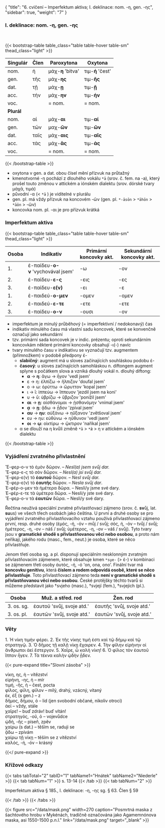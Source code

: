 {
"title": "6. cvičení – lmperfektum aktiva; I. deklinace: nom. -η, gen. -ης",
    "sidebar": true,
    "weight": "7"
}

### I. deklinace: nom. -η, gen. -ης

</br>

{{< bootstrap-table table_class="table table-hover table-sm" thead_class="light" >}}

| Singulár   | Člen | Paroxytona        | Oxytona          |
| ---------- | ---- | ----------------- | ---------------- |
| nom.       | ἡ    | μάχ-__η__ 'bitva' | τιμ-**ή** 'čest' |
| gen.       | τῆς  | μάχ-**ης**        | τιμ-**ῆς**       |
| dat.       | τῇ   | μάχ-__ῃ__         | τιμ-**ῇ**        |
| acc.       | τήν  | μάχ-__ην__        | τιμ-**ήν**       |
| voc.       |      | = nom.            | = nom.           |
| **Plurál** |      |                   |                  |
| nom.       | αἱ   | μάχ-**αι**        | τιμ-**αί**       |
| gen.       | τῶν  | μαχ-**ῶν**        | τιμ-**ῶν**       |
| dat.       | ταῖς | μάχ-**αις**       | τιμ-**αῖς**      |
| acc.       | τάς  | μάχ-**ᾱς**        | τιμ-**άς**       |
| voc.       |      | = nom.            | = nom.           |

{{< /bootstrap-table >}}

- oxytona v gen. a dat. obou čísel mění přízvuk na průtažný 
- kmenotvorné -η pochází z dlouhého vokálu `*ā` (srov. č. fem. na -a), který prošel touto změnou v attickém a iónském dialektu (srov. dórské tvary μάχᾱ, τιμά)
- původní -α (< `*ā` ) je viditelné v plurálu 
- gen. pl. má vždy přízvuk na koncovém -ῶν (gen. pl. `*-āsōn` > `*āhōn` > `*āōn` > -ῶν)
- koncovka nom. pl. -αι je pro přízvuk krátká 

### Imperfektum aktiva

{{< bootstrap-table table_class="table table-hover table-sm" thead_class="light" >}}

| Osoba | Ιndikativ                          | Primární koncovky akt. | Sekundární koncovky akt. |
| ----- | ---------------------------------- | ---------------------- | ------------------------ |
| 1.    | ἐ-παίδευ-**ο-ν** 'vychovával jsem' | -ω                     | -ον                      |
| 2.    | ἐ-παίδευ-**ε-ς**                   | -εις                   | -ες                      |
| 3.    | ἐ-παίδευ-**ε(ν)**                  | -ει                    | -ε                       |
| 1.    | ἐ-παιδεύ-**ο-μεν**                 | -ομεν                  | -ομεν                    |
| 2.    | ἐ-παιδεύ-**ε-τε**                  | -ετε                   | -ετε                     |
| 3.    | ἐ-παίδευ-**ο-ν**                   | -ουσι                  | -ον                      |

- imperfektum je minulý průběhový (= imperfektivní / nedokonavý) čas
- indikativ minulého času má vlastní sadu koncovek, které se konvenčně označují jako sekundární 
- tzv. primární sada koncovek je v indic. prézentu; oproti sekundárním koncovkám některé primární koncovky obsahují -ι(-) navíc 
- tvary minulého času v indikativu se vyznačují tzv. augmentem (přímnožkem) v podobě předpony ἐ- 
  - **slabičný**: augment má u sloves začínajících souhláskou podobu ἐ-
  - **časový**: u sloves začínajících samohláskou n. diftongem augment splyne s počátkem slova a vzniká dlouhý vokál n. dlouhý diftong: 
    - **α** → **η**: ἄγω → ἦγον 'vedl jsem'
    - ε → η: ἐλπίζω → ἤλπιζον 'doufal jsem'
    - ο → ω: ὀρύττω → ὤρυττον 'kopal jsem'
    - ι → ῑ: ἱππεύω → ἵππευον 'jezdil jsem na koni'
    - υ → ῡ: ὑβρίζω → ὕβριζον 'ponížil jsem'
    - **αι** → **ῃ**: αἰσθάνομαι → ᾐσθανόμην 'vnímal jsem'
    - **ᾳ** → **ῃ**: ᾄδω → ᾖδον 'zpíval jsem'
    - **αυ** → **ηυ**: αὐξάνω → ηὔξανον 'zvětšoval jsem'
    - ευ → ηυ: εὐθύνω → ηὔθυνον 'vedl jsem'
    - **οι** → **ῳ**: οἰκτίρω → ᾤκτιρον 'naříkal jsem'
  - α se dlouží na η kvůli změně `*ā` > `*ǣ` > η v attickém a iónském dialektu

{{< /bootstrap-table >}}

### Vyjádření zvratného přivlastnění

Ἔ-φερ-ο-ν τὸ ἐμὸν δῶρον. – _Nesl(a) jsem svůj dar._  
Ἔ-φερ-ε-ς τὸ σὸν δῶρον. – _Nesl(a) jsi svůj dar._  
Ἔ-φερ-ε(ν) τὸ **ἑαυτοῦ** δῶρον. – _Nesl svůj dar._   
Ἔ-φερ-ε(ν) τὸ **ἑαυτῆς** δῶρον. – _Nesla svůj dar_.  
Ἐ-φέρ-ο-μεν τὰ ἡμέτερα δῶρα. – Nesli/y jsme své dary.   
Ἐ-φέρ-ε-τε τὰ ὑμέτερα δῶρα. – Nesli/y jste své dary.  
Ἔ-φερ-ο-ν τὰ **ἑαυτῶν** δῶρα. – Nesli/y své dary.  

Řečtina neužívá speciální zvratné přivlastňovací zájmeno (srov. č. **sv**ůj, lat. **su**us) ve všech třech osobách jako čeština. U první a druhé osoby se pro vyjádření zvratného přivlastňovacího vztahu používá přivlastňovací zájmeno první, resp. druhé osoby (ἐμός, -ή,  -όν – můj / svůj; σός, ή, -όν – tvůj / svůj; ἡμέτερος, -η, -ον – náš / svůj; ὑμέτερος, -η, -ον – váš / svůj). Tyto tvary jsou v **gramatické shodě s přivlastňovanou věci nebo osobou**, a proto nám neříkají, jakého rodu (masc., fem., neut.) je osoba, které se něco přivlastňuje.    

Jenom třetí osoba sg. a pl. disponují speciálním nesklonným zvratným přivlastňovacím zájmenem, které obsahuje kmen `*su̯e-` (> ἑ-) v kombinaci se zájmenem třetí osoby ἀυτός, -ή, -ό 'on, ona, ono'. Finální tvar má **koncovku genitivu**, která **číslem a rodem odpovídá osobě, které se něco přivlastňuje**. Toto přivlastňovací zájmeno teda **není v gramatické shodě s přivlastňovanou věci nebo osobou**. České protějšky těchto tvarů si můžeme představit jako †svjeho (masc.), †svjejí (fem.), †svjejich (pl.).  

| Osoba      | Muž. a střed. rod         | Žen. rod                  |
| ---------- | ------------------------- | ------------------------- |
| 3. os. sg. | ἑαυτοῦ 'svůj, svoje atd.' | ἑαυτῆς 'svůj, svoje atd.' |
| 3. os. pl. | ἑαυτῶν 'svůj, svoje atd.' | ἑαυτῶν 'svůj, svoje atd.' |

### Věty

1\. Ἡ νίκη τιμὴν φέρει. 2. Ἐκ τῆς νίκης τιμή ἐστι καὶ τῷ δήμῳ καὶ τῷ στρατηγῷ. 3. Ὁ δῆμος τῇ καλῇ νίκῃ ἔχαιρεν. 4. Τὴν φίλην εἰρήνην οἱ ἄνϑρωποι ἀεὶ ἔστεργον. 5. Χαῖρε, ὦ καλὴ νίκη! 6. Ὁ φίλος τὸν ἑαυτοῦ ἵππον ἦγεν. 7. Τὰ τέκνα καλὴν ᾠδὴν ᾖδεν.

{{< pure-expand title="Slovní zásoba" >}}     

νίκη, ης, ἡ – vítězství   
εἰρήνη, -ης, ἡ – mír  
τιμή, -ῆς, ἡ – čest, pocta   
φίλος, φίλη, φίλον – milý, drahý, vzácný, vítaný   
ἐκ, ἐξ (s gen.) – z   
δῆμος, δήμου, ὁ – lid (jen svobodní občané, nikoliv otroci)  
ἀεί – vždy, stále  
χαῖρε! – buď zdráv! buď vítán!  
στρατηγός, -οῦ, ὁ – vojevůdce   
ᾠδή, -ῆς – píseň, zpěv  
χαίρω (s dat.) – těším se, raduji se   
ᾄδω – zpívám  
χαίρω τῇ νίκῃ – těším se z vítězství   
καλός, -ή, -όν – krásný

{{</ pure-expand >}}

### Křížové odkazy

{{< tabs tabTotal="2" tabID="1" tabName1="Hnátek" tabName2="Niederle" >}}
{{< tab tabNum="1" >}}
s. 13-14
{{< /tab >}}
{{< tab tabNum="2" >}}

Imperfektum aktiva § 185., I. deklinace: -η, -ης sg. § 63. Člen § 59

{{< /tab >}}
{{< /tabs >}}

{{< figure src="/data/mask.png" width=270 caption="Posmrtná maska z šachtového hrobu v Mykénách, tradičně označována jako Agamemnónova maska, asi 1550-1500 p.n.l." link="/data/mask.png" target=”_blank” >}}